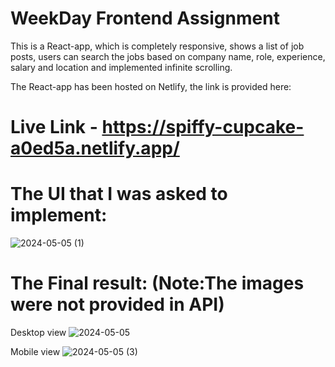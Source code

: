 # WeekDay Frontend Assignment

This is a React-app, which is completely responsive, shows a list of job posts, users can search the jobs based on company name, role, experience, salary and location and implemented infinite scrolling.

The React-app has been hosted on Netlify, the link is provided here:
# Live Link - https://spiffy-cupcake-a0ed5a.netlify.app/

# The UI that I was asked to implement:

![2024-05-05 (1)](https://github.com/Moumita2002/front/assets/102172188/bd065568-e242-4026-bd67-43c635d8a21c)

# The Final result: (Note:The images were not provided in API)

Desktop view
![2024-05-05](https://github.com/Moumita2002/front/assets/102172188/dbd02ede-4839-4dab-9db4-e44f8189f9fe)

Mobile view
![2024-05-05 (3)](https://github.com/Moumita2002/front/assets/102172188/97c1c8e6-3060-4a01-b254-65b529767e69)

